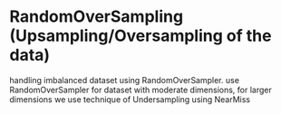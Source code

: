 # RandomOverSampling (Upsampling/Oversampling  of the data)
handling imbalanced dataset using RandomOverSampler.
use RandomOverSampler for dataset with moderate dimensions,
for larger dimensions we use technique of Undersampling using NearMiss
